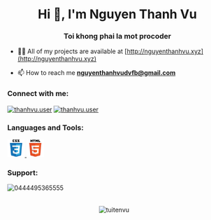 <h1 align="center">Hi 👋, I'm Nguyen Thanh Vu</h1>
<h3 align="center">Toi khong phai la mot procoder</h3>

- 👨‍💻 All of my projects are available at [http://nguyenthanhvu.xyz](http://nguyenthanhvu.xyz)

- 📫 How to reach me **nguyenthanhvudvfb@gmail.com**

<h3 align="left">Connect with me:</h3>
<p align="left">
<a href="https://fb.com/thanhvu.user" target="blank"><img align="center" src="https://raw.githubusercontent.com/rahuldkjain/github-profile-readme-generator/master/src/images/icons/Social/facebook.svg" alt="thanhvu.user" height="30" width="40" /></a>
<a href="https://instagram.com/thanhvu.user" target="blank"><img align="center" src="https://raw.githubusercontent.com/rahuldkjain/github-profile-readme-generator/master/src/images/icons/Social/instagram.svg" alt="thanhvu.user" height="30" width="40" /></a>
</p>

<h3 align="left">Languages and Tools:</h3>
<p align="left"> <a href="https://www.w3schools.com/css/" target="_blank" rel="noreferrer"> <img src="https://raw.githubusercontent.com/devicons/devicon/master/icons/css3/css3-original-wordmark.svg" alt="css3" width="40" height="40"/> </a> <a href="https://www.w3.org/html/" target="_blank" rel="noreferrer"> <img src="https://raw.githubusercontent.com/devicons/devicon/master/icons/html5/html5-original-wordmark.svg" alt="html5" width="40" height="40"/> </a> </p>

<h3 align="left">Support:</h3>
<p><a href="tell:0444495365555"> <img align="left" src="https://cdn.ko-fi.com/cdn/kofi3.png?v=3" height="50" width="210" alt="0444495365555" /></a></p><br><br>

<p><img align="center" src="https://github-readme-stats.vercel.app/api/top-langs?username=tuitenvu&show_icons=true&locale=en&layout=compact" alt="tuitenvu" /></p>
